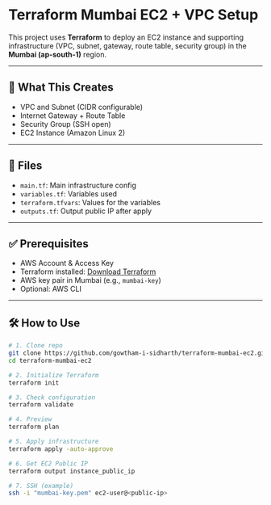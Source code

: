 # Terraform Mumbai EC2 + VPC Setup

This project uses **Terraform** to deploy an EC2 instance and supporting infrastructure (VPC, subnet, gateway, route table, security group) in the **Mumbai (ap-south-1)** region.

---

## 🚀 What This Creates

- VPC and Subnet (CIDR configurable)
- Internet Gateway + Route Table
- Security Group (SSH open)
- EC2 Instance (Amazon Linux 2)

---

## 📁 Files

- `main.tf`: Main infrastructure config
- `variables.tf`: Variables used
- `terraform.tfvars`: Values for the variables
- `outputs.tf`: Output public IP after apply

---

## ✅ Prerequisites

- AWS Account & Access Key
- Terraform installed: [Download Terraform](https://developer.hashicorp.com/terraform/downloads)
- AWS key pair in Mumbai (e.g., `mumbai-key`)
- Optional: AWS CLI

---

## 🛠️ How to Use

```bash
# 1. Clone repo
git clone https://github.com/gowtham-i-sidharth/terraform-mumbai-ec2.git
cd terraform-mumbai-ec2

# 2. Initialize Terraform
terraform init

# 3. Check configuration
terraform validate

# 4. Preview
terraform plan

# 5. Apply infrastructure
terraform apply -auto-approve

# 6. Get EC2 Public IP
terraform output instance_public_ip

# 7. SSH (example)
ssh -i "mumbai-key.pem" ec2-user@<public-ip>

